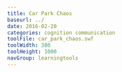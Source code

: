 ```yaml
---
title: Car Park Chaos
baseurl: ../
date: 2016-02-20
categories: cognition communication
toolFile: car_park_chaos.swf
toolWidth: 380
toolHeight: 1000
navGroup: learningtools
---
```

